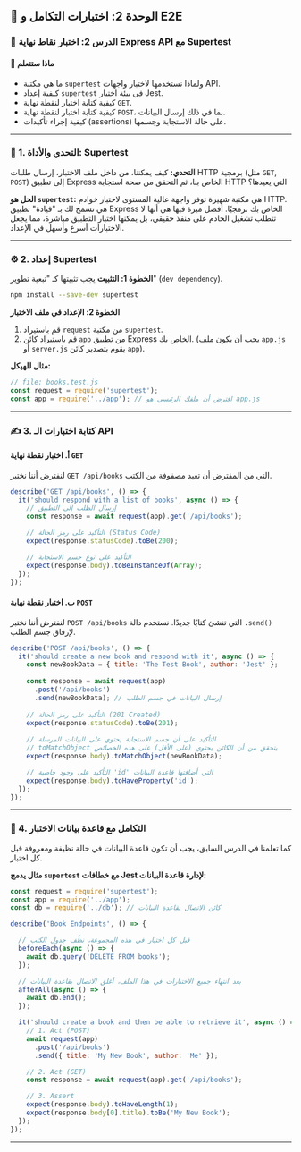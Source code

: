 ## 🧪 الوحدة 2: اختبارات التكامل و E2E

### 📘 الدرس 2: اختبار نقاط نهاية Express API مع Supertest

#### 🧠 **ماذا ستتعلم**
* ما هي مكتبة `supertest` ولماذا نستخدمها لاختبار واجهات API.
* كيفية إعداد `supertest` في بيئة اختبار Jest.
* كيفية كتابة اختبار لنقطة نهاية `GET`.
* كيفية كتابة اختبار لنقطة نهاية `POST`، بما في ذلك إرسال البيانات.
* كيفية إجراء تأكيدات (assertions) على حالة الاستجابة وجسمها.

---
### 🤔 1. التحدي والأداة: Supertest
**التحدي:** كيف يمكننا، من داخل ملف الاختبار، إرسال طلبات HTTP برمجية (مثل `GET`, `POST`) إلى تطبيق Express الخاص بنا، ثم التحقق من صحة استجابة HTTP التي يعيدها؟

**الحل هو `supertest`:**
هي مكتبة شهيرة توفر واجهة عالية المستوى لاختبار خوادم HTTP. هي تسمح لك بـ "قيادة" تطبيق Express الخاص بك برمجيًا. أفضل ميزة فيها هي أنها لا تتطلب تشغيل الخادم على منفذ حقيقي، بل يمكنها اختبار التطبيق مباشرة، مما يجعل الاختبارات أسرع وأسهل في الإعداد.

---
### ⚙️ 2. إعداد Supertest

**الخطوة 1: التثبيت**
يجب تثبيتها كـ "تبعية تطوير" (`dev dependency`).
```bash
npm install --save-dev supertest
```

**الخطوة 2: الإعداد في ملف الاختبار**
1.  قم باستيراد `request` من مكتبة `supertest`.
2.  قم باستيراد كائن `app` من تطبيق Express الخاص بك. (يجب أن يكون ملف `app.js` أو `server.js` يقوم بتصدير كائن `app`).

**مثال للهيكل:**
```javascript
// file: books.test.js
const request = require('supertest');
const app = require('../app'); // افترض أن ملفك الرئيسي هو app.js
```

---
### ✍️ 3. كتابة اختبارات الـ API

#### **أ. اختبار نقطة نهاية `GET`**
لنفترض أننا نختبر `GET /api/books` التي من المفترض أن تعيد مصفوفة من الكتب.
```javascript
describe('GET /api/books', () => {
  it('should respond with a list of books', async () => {
    // إرسال الطلب إلى التطبيق
    const response = await request(app).get('/api/books');

    // التأكيد على رمز الحالة (Status Code)
    expect(response.statusCode).toBe(200);

    // التأكيد على نوع جسم الاستجابة
    expect(response.body).toBeInstanceOf(Array);
  });
});
```

#### **ب. اختبار نقطة نهاية `POST`**
لنفترض أننا نختبر `POST /api/books` التي تنشئ كتابًا جديدًا. نستخدم دالة `.send()` لإرفاق جسم الطلب.
```javascript
describe('POST /api/books', () => {
  it('should create a new book and respond with it', async () => {
    const newBookData = { title: 'The Test Book', author: 'Jest' };
    
    const response = await request(app)
      .post('/api/books')
      .send(newBookData); // إرسال البيانات في جسم الطلب
      
    // التأكيد على رمز الحالة (201 Created)
    expect(response.statusCode).toBe(201);
    
    // التأكيد على أن جسم الاستجابة يحتوي على البيانات المرسلة
    // toMatchObject يتحقق من أن الكائن يحتوي (على الأقل) على هذه الخصائص
    expect(response.body).toMatchObject(newBookData);

    // التأكيد على وجود خاصية 'id' التي أضافتها قاعدة البيانات
    expect(response.body).toHaveProperty('id');
  });
});
```
---
### 🔗 4. التكامل مع قاعدة بيانات الاختبار
كما تعلمنا في الدرس السابق، يجب أن تكون قاعدة البيانات في حالة نظيفة ومعروفة قبل كل اختبار.

**مثال يدمج `supertest` مع خطافات Jest لإدارة قاعدة البيانات:**
```javascript
const request = require('supertest');
const app = require('../app');
const db = require('../db'); // كائن الاتصال بقاعدة البيانات

describe('Book Endpoints', () => {

  // قبل كل اختبار في هذه المجموعة، نظّف جدول الكتب
  beforeEach(async () => {
    await db.query('DELETE FROM books');
  });

  // بعد انتهاء جميع الاختبارات في هذا الملف، أغلق الاتصال بقاعدة البيانات
  afterAll(async () => {
    await db.end();
  });

  it('should create a book and then be able to retrieve it', async () => {
    // 1. Act (POST)
    await request(app)
      .post('/api/books')
      .send({ title: 'My New Book', author: 'Me' });

    // 2. Act (GET)
    const response = await request(app).get('/api/books');

    // 3. Assert
    expect(response.body).toHaveLength(1);
    expect(response.body[0].title).toBe('My New Book');
  });
});
```

---

